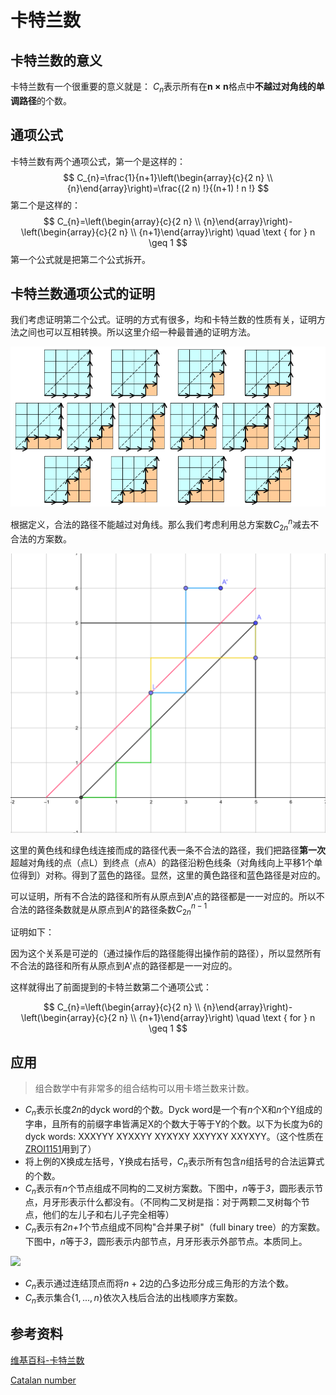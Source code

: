 # 卡特兰数

## 卡特兰数的意义

卡特兰数有一个很重要的意义就是：
$C_n$表示所有在**n × n**格点中**不越过对角线的单调路径**的个数。

## 通项公式

卡特兰数有两个通项公式，第一个是这样的：
$$
C_{n}=\frac{1}{n+1}\left(\begin{array}{c}{2 n} \\ {n}\end{array}\right)=\frac{(2 n) !}{(n+1) ! n !}
$$
第二个是这样的：
$$
C_{n}=\left(\begin{array}{c}{2 n} \\ {n}\end{array}\right)-\left(\begin{array}{c}{2 n} \\ {n+1}\end{array}\right) \quad \text { for } n \geq 1
$$
第一个公式就是把第二个公式拆开。

## 卡特兰数通项公式的证明
我们考虑证明第二个公式。证明的方式有很多，均和卡特兰数的性质有关，证明方法之间也可以互相转换。所以这里介绍一种最普通的证明方法。

![](pic/卡特兰数-2.png)

根据定义，合法的路径不能越过对角线。那么我们考虑利用总方案数$C_{2n}^n$减去不合法的方案数。

![截屏2019-10-20上午8.42.53](pic/卡特兰数-3.png)

这里的黄色线和绿色线连接而成的路径代表一条不合法的路径，我们把路径**第一次**超越对角线的点（点L）到终点（点A）的路径沿粉色线条（对角线向上平移1个单位得到）对称。得到了蓝色的路径。显然，这里的黄色路径和蓝色路径是对应的。

可以证明，所有不合法的路径和所有从原点到A'点的路径都是一一对应的。所以不合法的路径条数就是从原点到A'的路径条数$C_{2n}^{n-1}$

证明如下：

因为这个关系是可逆的（通过操作后的路径能得出操作前的路径），所以显然所有不合法的路径和所有从原点到A'点的路径都是一一对应的。

这样就得出了前面提到的卡特兰数第二个通项公式：

$$
C_{n}=\left(\begin{array}{c}{2 n} \\ {n}\end{array}\right)-\left(\begin{array}{c}{2 n} \\ {n+1}\end{array}\right) \quad \text { for } n \geq 1
$$

## 应用

>  组合数学中有非常多的组合结构可以用卡塔兰数来计数。

- $C_n$表示长度*2n*的dyck word的个数。Dyck word是一个有*n*个X和*n*个Y组成的字串，且所有的前缀字串皆满足X的个数大于等于Y的个数。以下为长度为6的dyck words: XXXYYY XYXXYY XYXYXY XXYYXY XXYXYY。（这个性质在[ZROI1151](http://www.zhengruioi.com/problem/1151)用到了）
- 将上例的X换成左括号，Y换成右括号，$C_n$表示所有包含*n*组括号的合法运算式的个数。
- $C_n$表示有*n*个节点组成不同构的二叉树方案数。下图中，*n*等于*3*，圆形表示节点，月牙形表示什么都没有。（不同构二叉树是指：对于两颗二叉树每个节点，他们的左儿子和右儿子完全相等）
- $C_n$表示有*2n+1*个节点组成不同构"合并果子树"（full binary tree）的方案数。下图中，*n*等于*3*，圆形表示内部节点，月牙形表示外部节点。本质同上。

![](/Users/gavinzheng/Documents/GitHub/blog/数学/pic/卡特兰数-1.png)

- $C_n$表示通过连结顶点而将*n* + 2边的凸多边形分成三角形的方法个数。
- $C_n$表示集合$\{1,...,n\}$依次入栈后合法的出栈顺序方案数。

## 参考资料

[维基百科-卡特兰数](https://zh.wikipedia.org/wiki/%E5%8D%A1%E5%A1%94%E5%85%B0%E6%95%B0)

[Catalan number](https://en.wikipedia.org/wiki/Catalan_number)